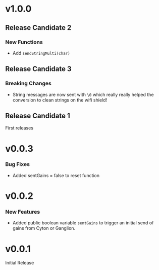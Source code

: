 # v1.0.0

## Release Candidate 2

### New Functions

* Add `sendStringMulti(char)`

## Release Candidate 3

### Breaking Changes

* String messages are now sent with `\0` which really really helped the conversion to clean strings on the wifi shield!

## Release Candidate 1

First releases

# v0.0.3

### Bug Fixes

* Added sentGains = false to reset function

# v0.0.2

### New Features

* Added public boolean variable `sentGains` to trigger an initial send of gains from Cyton or Ganglion.

# v0.0.1

Initial Release
